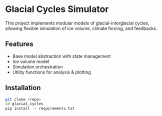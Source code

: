 # Glacial Cycles Simulator

This project implements modular models of glacial-interglacial cycles, allowing flexible simulation of ice volume, climate forcing, and feedbacks.

## Features
- Base model abstraction with state management
- Ice volume model
- Simulation orchestration
- Utility functions for analysis & plotting

## Installation
```bash
git clone <repo>
cd glacial_cycles
pip install -r requirements.txt

